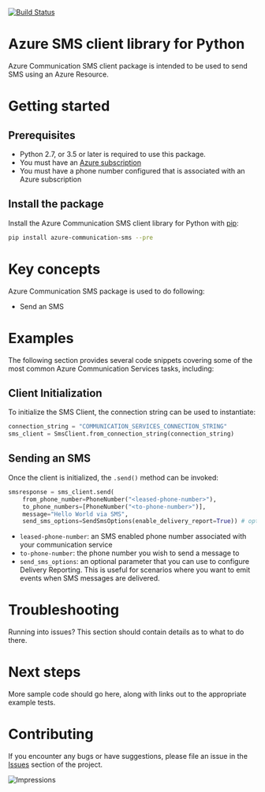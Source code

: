 [![Build Status](https://dev.azure.com/azure-sdk/public/_apis/build/status/azure-sdk-for-python.client?branchName=master)](https://dev.azure.com/azure-sdk/public/_build/latest?definitionId=46?branchName=master)

# Azure SMS client library for Python

Azure Communication SMS client package is intended to be used to send SMS using an Azure Resource. 

# Getting started

## Prerequisites

* Python 2.7, or 3.5 or later is required to use this package.
* You must have an [Azure subscription](https://azure.microsoft.com/free/)
* You must have a phone number configured that is associated with an Azure subscription

## Install the package

Install the Azure Communication SMS client library for Python with [pip](https://pypi.org/project/pip/):

```bash
pip install azure-communication-sms --pre
```

# Key concepts

Azure Communication SMS package is used to do following:
- Send an SMS

# Examples

The following section provides several code snippets covering some of the most common Azure Communication Services tasks, including:

<!-- - [Client Initialization](#client-initialization)
- [Sending an SMS](#sending-an-sms) -->

## Client Initialization

To initialize the SMS Client, the connection string can be used to instantiate:

```Python
connection_string = "COMMUNICATION_SERVICES_CONNECTION_STRING"
sms_client = SmsClient.from_connection_string(connection_string)
```

## Sending an SMS

Once the client is initialized, the `.send()` method can be invoked:

```Python
smsresponse = sms_client.send(
    from_phone_number=PhoneNumber("<leased-phone-number>"),
    to_phone_numbers=[PhoneNumber("<to-phone-number>")],
    message="Hello World via SMS",
    send_sms_options=SendSmsOptions(enable_delivery_report=True)) # optional property
```

- `leased-phone-number`: an SMS enabled phone number associated with your communication service
- `to-phone-number`: the phone number you wish to send a message to
- `send_sms_options`: an optional parameter that you can use to configure Delivery Reporting. This is useful for scenarios where you want to emit events when SMS messages are delivered.

# Troubleshooting

Running into issues? This section should contain details as to what to do there.

# Next steps

More sample code should go here, along with links out to the appropriate example tests.

# Contributing

If you encounter any bugs or have suggestions, please file an issue in the [Issues](<https://github.com/Azure/azure-sdk-for-python/issues>) section of the project.

![Impressions](https://azure-sdk-impressions.azurewebsites.net/api/impressions/azure-sdk-for-python%2Fsdk%2Ftemplate%2Fazure-template%2FREADME.png)